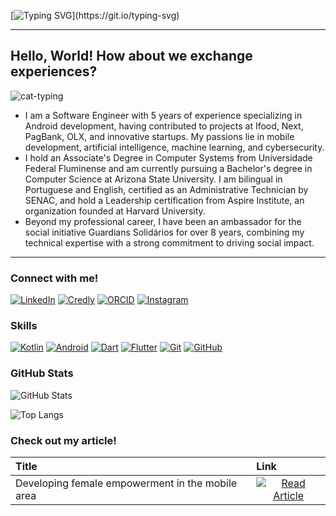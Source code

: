 [![Typing SVG](https://readme-typing-svg.herokuapp.com/?color=a37ade&size=40&center=true&vCenter=true&width=1000&lines=Hello!+My+name+is+Cintya+Gomes.;I'm+a+Software+Engineer.;Welcome+to+my+profile!)](https://git.io/typing-svg) 

---
## Hello, World! How about we exchange experiences?

<img src="https://user-images.githubusercontent.com/89947341/197954598-ead79c61-2a6f-46f1-add3-3dda6355907c.gif" alt="cat-typing" />

- I am a Software Engineer with 5 years of experience specializing in Android development, having contributed to projects at Ifood, Next, PagBank, OLX, and innovative startups. My passions lie in mobile development, artificial intelligence, machine learning, and cybersecurity.
- I hold an Associate's Degree in Computer Systems from Universidade Federal Fluminense and am currently pursuing a Bachelor's degree in Computer Science at Arizona State University. I am bilingual in Portuguese and English, certified as an Administrative Technician by SENAC, and hold a Leadership certification from Aspire Institute, an organization founded at Harvard University.
- Beyond my professional career, I have been an ambassador for the social initiative Guardians Solidários for over 8 years, combining my technical expertise with a strong commitment to driving social impact.

---

### Connect with me!

[![LinkedIn](https://img.shields.io/badge/-LinkedIn-000?style=for-the-badge&logo=linkedin&logoColor=0A66C2)](https://www.linkedin.com/in/cintyaggomes/)
[![Credly](https://img.shields.io/badge/Credly-000?style=for-the-badge&logo=credly&logoColor=orange)](https://www.credly.com/users/cintyaggomes/badges#credly)
[![ORCID](https://img.shields.io/badge/ORCID-000?style=for-the-badge&logo=orcid&logoColor=green)](https://orcid.org/0009-0005-3188-4982)
[![Instagram](https://img.shields.io/badge/Instagram-000?style=for-the-badge&logo=instagram&logoColor=E4405F)](https://www.instagram.com/gowithcintya/)

### Skills

[![Kotlin](https://img.shields.io/badge/kotlin-000?style=for-the-badge&logo=kotlin&logoColor=a37ade)](https://kotlinlang.org/docs/home.html)
[![Android](https://img.shields.io/badge/Android-000?style=for-the-badge&logo=android&logoColor=30A3DC)](https://developer.android.com/docs?hl=pt-br)
[![Dart](https://img.shields.io/badge/Dart-000?style=for-the-badge&logo=dart&logoColor=a37ade)](https://dart.dev/guides)
[![Flutter](https://img.shields.io/badge/Flutter-000?style=for-the-badge&logo=flutter&logoColor=30A3DC)](https://docs.flutter.dev/)
[![Git](https://img.shields.io/badge/Git-000?style=for-the-badge&logo=git&logoColor=a37ade)](https://git-scm.com/doc)
[![GitHub](https://img.shields.io/badge/GitHub-000?style=for-the-badge&logo=github&logoColor=30A3DC)](https://docs.github.com/)

### GitHub Stats

![GitHub Stats](https://github-readme-stats.vercel.app/api?username=gowithcintya&theme=transparent&bg_color=000000&border_color=a37ade&show_icons=true&icon_color=30A3DC&title_color=30A3DC&text_color=FFFFFF)

![Top Langs](https://github-readme-stats.vercel.app/api/top-langs/?username=gowithcintya&layout=compact&bg_color=000000&border_color=a37ade&title_color=30A3DC&text_color=FFFFFF)

### Check out my article!

<table>
  <thead>
    <tr align="left">
      <th>Title</th>
      <th>Link</th>
    </tr>
  </thead>
  <tbody align="left">
    <tr>
      <td>Developing female empowerment in the mobile area</td>
      <td align="center">
        <a href="https://www.linkedin.com/pulse/mulheres-setor-mobile-caminhos-para-evolu%C3%A7%C3%A3o-e-cintya-gomes-bavkf/?trackingId=eB2GpMcsTi%2BnaGvhoGRWvw%3D%3D">
           <img align="center" alt="Read Article" src="https://img.shields.io/badge/Read%20Article-a37ade?style=for-the-badge">
        </a>
      </td>
    </tr>
  </tbody>
  <tfoot></tfoot>
</table>
